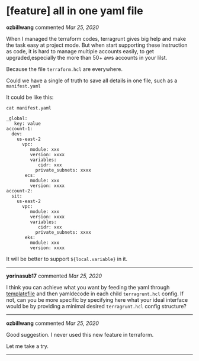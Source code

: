 # [feature] all in one yaml file 

**ozbillwang** commented *Mar 25, 2020*

When I managed the terraform codes, terragrunt gives big help and make the task easy at project mode. But when start supporting these instruction as code, it is hard to manage  multiple accounts easily, to get upgraded,especially the more than 50+ aws accounts in your lilst. 

Because the file `terraform.hcl` are everywhere. 

Could we have a single of truth to save all details in one file, such as a `manifest.yaml`

It could be like this: 

```
cat manifest.yaml

_global: 
   key: value
account-1:
  dev:
    us-east-2
      vpc: 
         module: xxx
         version: xxxx
         variables: 
            cidr: xxx
           private_subnets: xxxx
       ecs:
         module: xxx
         version: xxxx
account-2:
  sit:
    us-east-2
      vpc: 
         module: xxx
         version: xxxx
         variables: 
            cidr: xxx
           private_subnets: xxxx
       eks:
         module: xxx
         version: xxxx
```

It will be better to support `${local.variable}` in it. 
<br />
***


**yorinasub17** commented *Mar 25, 2020*

I think you can achieve what you want by feeding the yaml through [templatefile](https://www.terraform.io/docs/configuration/functions/templatefile.html) and then yamldecode in each child `terragrunt.hcl` config. If not, can you be more specific by specifying here what your ideal interface would be by providing a minimal desired `terragrunt.hcl` config structure?
***

**ozbillwang** commented *Mar 25, 2020*

Good suggestion. I never used this new feature in terraform. 

Let me take a try.
***

